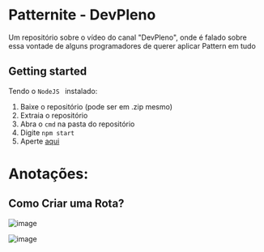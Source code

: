 # Patternite - DevPleno
Um repositório sobre o vídeo do canal "DevPleno", onde é falado sobre essa vontade de alguns programadores de querer aplicar Pattern em tudo

## Getting started
Tendo o `NodeJS ` instalado:
1. Baixe o repositório (pode ser em .zip mesmo)
2. Extraia o repositório
3. Abra o `cmd` na pasta do repositório
4. Digite `npm start`
5. Aperte [aqui](http://localhost:3000)

# Anotações:
## Como Criar uma Rota?
![image](https://user-images.githubusercontent.com/60768847/77560325-1422cd00-6e9c-11ea-915c-241323ceaa6d.png)

![image](https://user-images.githubusercontent.com/60768847/77560375-2866ca00-6e9c-11ea-8b80-d1e72625bdba.png)
